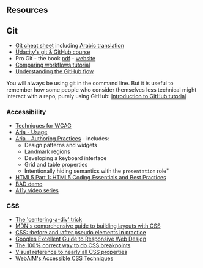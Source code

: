## Resources

## Git
- [Git cheat sheet](https://github.com/arslanbilal/git-cheat-sheet) including [Arabic translation](https://github.com/arslanbilal/git-cheat-sheet/blob/master/other-sheets/git-cheat-sheet-ar.md)
- [Udacity's git & GitHub course](https://www.udacity.com/course/how-to-use-git-and-github--ud775)
- Pro Git - the book [pdf](https://progit2.s3.amazonaws.com/en/2016-03-22-f3531/progit-en.1084.pdf) - [website](https://git-scm.com/book/en/v2)
- [Comparing workflows tutorial](https://www.atlassian.com/git/tutorials/comparing-workflows)
- [Understanding the GitHub flow](https://guides.github.com/introduction/flow/)

You will always be using git in the command line. But it is useful to remember how some people who consider themselves less technical might interact with a repo, purely using GitHub: [Introduction to GitHub tutorial](https://services.github.com/on-demand/intro-to-github/)

### Accessibility
- [Techniques for WCAG](https://www.w3.org/TR/WCAG20-TECHS/)
- [Aria - Usage](https://www.w3.org/TR/aria-in-html/)
- [Aria - Authoring Practices](https://www.w3.org/TR/wai-aria-practices/) - includes:
  + Design patterns and widgets
  + Landmark regions
  + Developing a keyboard interface
  + Grid and table properties
  + Intentionally hiding semantics with the `presentation` role"
- [HTML5 Part 1: HTML5 Coding Essentials and Best Practices](https://www.edx.org/course/html5-part-1-html5-coding-essentials-w3cx-html5-1x-1)
- [BAD demo](https://www.w3.org/WAI/demos/bad/Overview.html)
- [A11y video series](https://www.youtube.com/watch?v=fGLp_gfMMGU&list=PLNYkxOF6rcICWx0C9LVWWVqvHlYJyqw7g)


### CSS
- [The 'centering-a-div' trick](https://css-tricks.com/centering-percentage-widthheight-elements/)
- [MDN's comprehensive guide to building layouts with CSS](https://developer.mozilla.org/en-US/docs/Learn/CSS/CSS_layout)
- [CSS: :before and :after pseudo elements in practice](http://krasimirtsonev.com/blog/article/CSS-before-and-after-pseudo-elements-in-practice)
- [Googles Excellent Guide to Responsive Web Design](https://developers.google.com/web/fundamentals/design-and-ui/responsive/)
- [The 100% correct way to do CSS breakpoints](https://medium.freecodecamp.com/the-100-correct-way-to-do-css-breakpoints-88d6a5ba1862#.3egrq5nf3)
- [Visual reference to nearly all CSS properties](http://cssreference.io/)
- [WebAIM's Accessible CSS Techniques](http://webaim.org/techniques/css/)
